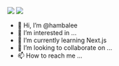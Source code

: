 [![](https://github-readme-stats.vercel.app/api?username=hambalee)](#)
[![](https://github-readme-stats.vercel.app/api/top-langs/?username=hambalee&layout=compact)](#)

- 👋 Hi, I’m @hambalee
- 👀 I’m interested in ...
- 🌱 I’m currently learning Next.js
- 💞️ I’m looking to collaborate on ...
- 📫 How to reach me ...

<!---
hambalee/hambalee is a ✨ special ✨ repository because its `README.md` (this file) appears on your GitHub profile.
You can click the Preview link to take a look at your changes.
--->
